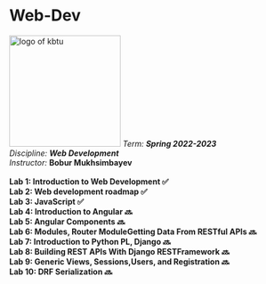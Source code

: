 # Web-Dev
<img src = "https://user-images.githubusercontent.com/84507955/214804964-5e311963-c7f0-43cd-a577-69629017c3e3.png" alt = "logo of kbtu" width = "200">
<em>Term: <strong>Spring 2022-2023</strong></em><br>
<em>Discipline: <strong>Web Development</strong></em><br>
<em>Instructor: </em> <strong>Bobur Mukhsimbayev</strong><br>
<br>
<strong>Lab 1: Introduction to Web Development ✅</strong><br>
<strong>Lab 2: Web development roadmap ✅</strong><br>
<strong>Lab 3: JavaScript ✅</strong><br>
<strong>Lab 4: Introduction to Angular 🔜</strong><br>
<strong>Lab 5: Angular Components 🔜</strong><br>
<strong>Lab 6: Modules, Router ModuleGetting Data From RESTful APIs 🔜</strong><br>
<strong>Lab 7: Introduction to Python PL, Django 🔜</strong><br>
<strong>Lab 8: Building REST APIs With Django RESTFramework 🔜</strong><br>
<strong>Lab 9: Generic Views, Sessions,Users, and Registration 🔜</strong><br>
<strong>Lab 10: DRF Serialization 🔜</strong><br>
